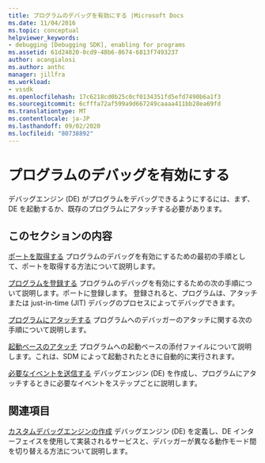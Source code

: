 ```yaml
---
title: プログラムのデバッグを有効にする |Microsoft Docs
ms.date: 11/04/2016
ms.topic: conceptual
helpviewer_keywords:
- debugging [Debugging SDK], enabling for programs
ms.assetid: 61d24820-0cd9-48b6-8674-6813f7493237
author: acangialosi
ms.author: anthc
manager: jillfra
ms.workload:
- vssdk
ms.openlocfilehash: 17c6218cd0b25c0cf0134351fd5efd7490b6a1f3
ms.sourcegitcommit: 6cfffa72af599a9d667249caaaa411bb28ea69fd
ms.translationtype: MT
ms.contentlocale: ja-JP
ms.lasthandoff: 09/02/2020
ms.locfileid: "80738892"
---
```

# <a name="enable-a-program-to-be-debugged"></a>プログラムのデバッグを有効にする
デバッグエンジン (DE) がプログラムをデバッグできるようにするには、まず、DE を起動するか、既存のプログラムにアタッチする必要があります。

## <a name="in-this-section"></a>このセクションの内容
 [ポートを取得する](../../extensibility/debugger/getting-a-port.md) プログラムのデバッグを有効にするための最初の手順として、ポートを取得する方法について説明します。

 [プログラムを登録する](../../extensibility/debugger/registering-the-program.md) プログラムのデバッグを有効にするための次の手順について説明します。ポートに登録します。 登録されると、プログラムは、アタッチまたは just-in-time (JIT) デバッグのプロセスによってデバッグできます。

 [プログラムにアタッチする](../../extensibility/debugger/attaching-to-the-program.md) プログラムへのデバッガーのアタッチに関する次の手順について説明します。

 [起動ベースのアタッチ](../../extensibility/debugger/launch-based-attachment.md) プログラムへの起動ベースの添付ファイルについて説明します。これは、SDM によって起動されたときに自動的に実行されます。

 [必要なイベントを送信する](../../extensibility/debugger/sending-the-required-events.md) デバッグエンジン (DE) を作成し、プログラムにアタッチするときに必要なイベントをステップごとに説明します。

## <a name="related-sections"></a>関連項目
 [カスタムデバッグエンジンの作成](../../extensibility/debugger/creating-a-custom-debug-engine.md) デバッグエンジン (DE) を定義し、DE インターフェイスを使用して実装されるサービスと、デバッガーが異なる動作モード間を切り替える方法について説明します。
